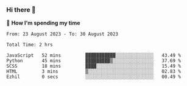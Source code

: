 ### Hi there 👋

🐛 **How I'm spending my time**
<!--START_SECTION:waka-->

```all_time
From: 23 August 2023 - To: 30 August 2023

Total Time: 2 hrs

JavaScript   52 mins         ▓▓▓▓▓▓▓▓▓▓▓░░░░░░░░░░░░░░   43.49 %
Python       45 mins         ▓▓▓▓▓▓▓▓▓▒░░░░░░░░░░░░░░░   37.69 %
SCSS         18 mins         ▓▓▓▓░░░░░░░░░░░░░░░░░░░░░   15.49 %
HTML         3 mins          ▒░░░░░░░░░░░░░░░░░░░░░░░░   02.83 %
Ezhil        0 secs          ░░░░░░░░░░░░░░░░░░░░░░░░░   00.49 %
```

<!--END_SECTION:waka-->

<!--
**cugel2/cugel2** is a ✨ _special_ ✨ repository because its `README.md` (this file) appears on your GitHub profile.

Here are some ideas to get you started:

- 🔭 I’m currently working on ...
- 🌱 I’m currently learning ...
- 👯 I’m looking to collaborate on ...
- 🤔 I’m looking for help with ...
- 💬 Ask me about ...
- 📫 How to reach me: ...
- 😄 Pronouns: ...
- ⚡ Fun fact: ...
-->
